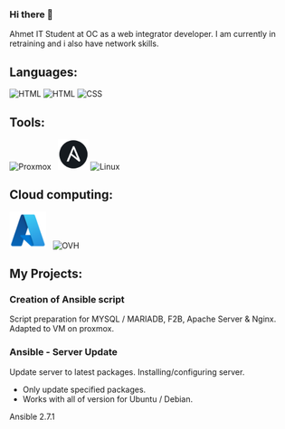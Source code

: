 ### Hi there 👋

Ahmet IT Student at OC as a web integrator developer.
I am currently in retraining and i also have network skills.

## Languages:

<img height="64" alt="HTML" src="https://icones.pro/wp-content/uploads/2021/05/icone-html-bleue.png">
<img height="64" alt="HTML" src="https://icones.pro/wp-content/uploads/2022/08/icone-css-jaune.png">
<img height="64" alt="CSS" src="https://icones.pro/wp-content/uploads/2022/08/icone-css-jaune.png">

## Tools:

<img height="47" alt="Proxmox" src="https://e.garluche.fr/public/images/2017/07/proxmox-logo.png"> &nbsp;
<img height="54" alt="Ansible" src="https://raw.githubusercontent.com/github/explore/80688e429a7d4ef2fca1e82350fe8e3517d3494d/topics/ansible/ansible.png">
<img height="45" alt="Linux" src="https://upload.wikimedia.org/wikipedia/commons/thumb/f/f1/Icons8_flat_linux.svg/2000px-Icons8_flat_linux.svg.png"> &nbsp;

## Cloud computing:

<img height="65" alt="Azure" src="https://raw.githubusercontent.com/github/explore/80688e429a7d4ef2fca1e82350fe8e3517d3494d/topics/azure/azure.png"> &nbsp;
<img height="65" alt="OVH" src="https://avatars1.githubusercontent.com/u/1698434?s=200&v=4">

## My Projects:

### Creation of Ansible script

Script preparation for MYSQL / MARIADB, F2B, Apache Server & Nginx.
Adapted to VM on proxmox.

### Ansible - Server Update

Update server to latest packages.
Installing/configuring server.
- Only update specified packages.
- Works with all of version for Ubuntu / Debian.

Ansible 2.7.1
